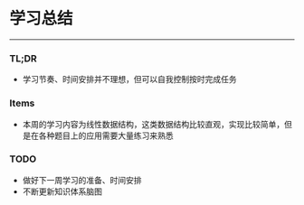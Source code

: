 # 学习总结

---

### TL;DR

- 学习节奏、时间安排并不理想，但可以自我控制按时完成任务


### Items

- 本周的学习内容为线性数据结构，这类数据结构比较直观，实现比较简单，但是在各种题目上的应用需要大量练习来熟悉


### TODO
  
- 做好下一周学习的准备、时间安排
- 不断更新知识体系脑图